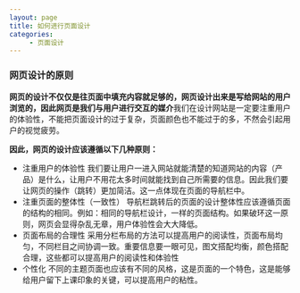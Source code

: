 ```yaml
---
layout: page
title: 如何进行页面设计
categories: 
     - 页面设计
---
```


### 网页设计的原则

**网页的设计不仅仅是往页面中填充内容就足够的，网页设计出来是写给网站的用户浏览的，因此网页是我们与用户进行交互的媒介**我们在设计网站是一定要注重用户的体验性，不能把页面设计的过于复杂，页面颜色也不能过于的多，不然会引起用户的视觉疲劳。

**因此，网页的设计应该遵循以下几种原则：**

* 注重用户的体验性   我们要让用户一进入网站就能清楚的知道网站的内容（产品）是什么，让用户不用花太多时间就能找到自己所需要的信息。因此我们要让网页的操作（跳转）更加简洁。这一点体现在页面的导航栏中。
* 注重页面的整体性（一致性）   导航栏跳转后的页面的设计整体性应该遵循页面的结构的相同。例如：相同的导航栏设计，一样的页面结构。如果破环这一原则，网页会显得杂乱无章，用户体验性会大大降低。
* 页面布局的合理性    采用分栏布局的方法可以提高用户的阅读性，页面布局均匀，不同栏目之间协调一致。重要信息要一眼可见，图文搭配均衡，颜色搭配合理，这些都可以提高用户的阅读性和体验性
* 个性化    不同的主题页面也应该有不同的风格，这是页面的一个特色，这是能够给用户留下上课印象的关键，可以提高用户的粘性。

